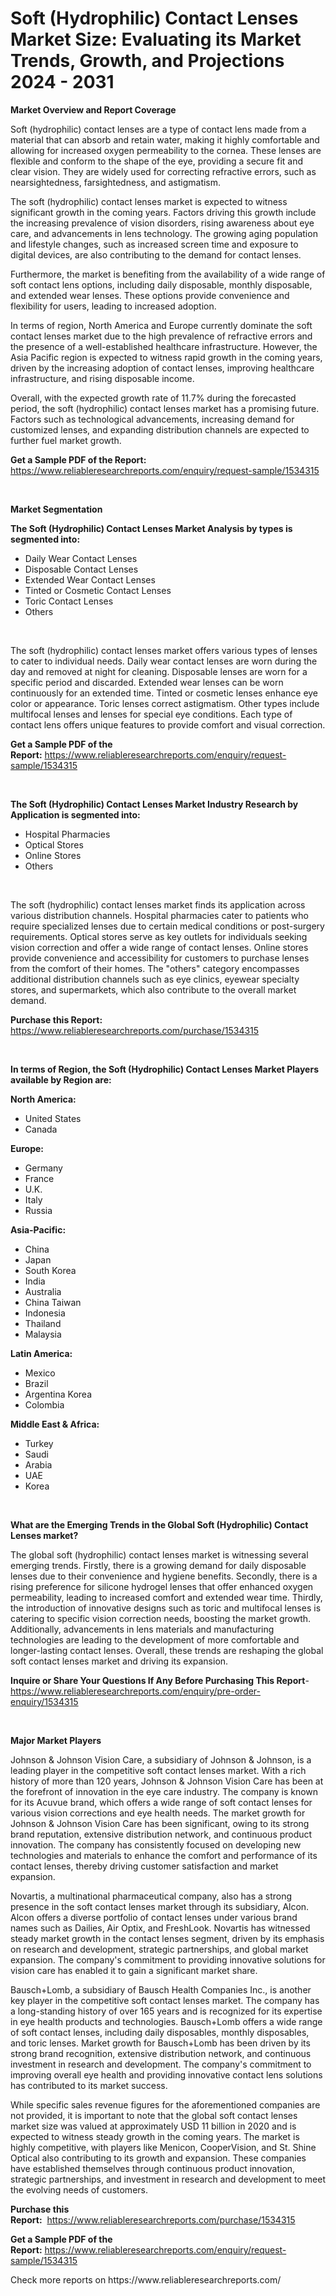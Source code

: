 <p><h1>Soft (Hydrophilic) Contact Lenses Market Size: Evaluating its Market Trends, Growth, and Projections 2024 - 2031</h1></p><p><strong>Market Overview and Report Coverage</strong></p>
<p><p>Soft (hydrophilic) contact lenses are a type of contact lens made from a material that can absorb and retain water, making it highly comfortable and allowing for increased oxygen permeability to the cornea. These lenses are flexible and conform to the shape of the eye, providing a secure fit and clear vision. They are widely used for correcting refractive errors, such as nearsightedness, farsightedness, and astigmatism.</p><p>The soft (hydrophilic) contact lenses market is expected to witness significant growth in the coming years. Factors driving this growth include the increasing prevalence of vision disorders, rising awareness about eye care, and advancements in lens technology. The growing aging population and lifestyle changes, such as increased screen time and exposure to digital devices, are also contributing to the demand for contact lenses.</p><p>Furthermore, the market is benefiting from the availability of a wide range of soft contact lens options, including daily disposable, monthly disposable, and extended wear lenses. These options provide convenience and flexibility for users, leading to increased adoption.</p><p>In terms of region, North America and Europe currently dominate the soft contact lenses market due to the high prevalence of refractive errors and the presence of a well-established healthcare infrastructure. However, the Asia Pacific region is expected to witness rapid growth in the coming years, driven by the increasing adoption of contact lenses, improving healthcare infrastructure, and rising disposable income.</p><p>Overall, with the expected growth rate of 11.7% during the forecasted period, the soft (hydrophilic) contact lenses market has a promising future. Factors such as technological advancements, increasing demand for customized lenses, and expanding distribution channels are expected to further fuel market growth.</p></p>
<p><strong>Get a Sample PDF of the Report:</strong> <a href="https://www.reliableresearchreports.com/enquiry/request-sample/1534315">https://www.reliableresearchreports.com/enquiry/request-sample/1534315</a></p>
<p>&nbsp;</p>
<p><strong>Market Segmentation</strong></p>
<p><strong>The Soft (Hydrophilic) Contact Lenses Market Analysis by types is segmented into:</strong></p>
<p><ul><li>Daily Wear Contact Lenses</li><li>Disposable Contact Lenses</li><li>Extended Wear Contact Lenses</li><li>Tinted or Cosmetic Contact Lenses</li><li>Toric Contact Lenses</li><li>Others</li></ul></p>
<p>&nbsp;</p>
<p><p>The soft (hydrophilic) contact lenses market offers various types of lenses to cater to individual needs. Daily wear contact lenses are worn during the day and removed at night for cleaning. Disposable lenses are worn for a specific period and discarded. Extended wear lenses can be worn continuously for an extended time. Tinted or cosmetic lenses enhance eye color or appearance. Toric lenses correct astigmatism. Other types include multifocal lenses and lenses for special eye conditions. Each type of contact lens offers unique features to provide comfort and visual correction.</p></p>
<p><strong>Get a Sample PDF of the Report:</strong>&nbsp;<a href="https://www.reliableresearchreports.com/enquiry/request-sample/1534315">https://www.reliableresearchreports.com/enquiry/request-sample/1534315</a></p>
<p>&nbsp;</p>
<p><strong>The Soft (Hydrophilic) Contact Lenses Market Industry Research by Application is segmented into:</strong></p>
<p><ul><li>Hospital Pharmacies</li><li>Optical Stores</li><li>Online Stores</li><li>Others</li></ul></p>
<p>&nbsp;</p>
<p><p>The soft (hydrophilic) contact lenses market finds its application across various distribution channels. Hospital pharmacies cater to patients who require specialized lenses due to certain medical conditions or post-surgery requirements. Optical stores serve as key outlets for individuals seeking vision correction and offer a wide range of contact lenses. Online stores provide convenience and accessibility for customers to purchase lenses from the comfort of their homes. The "others" category encompasses additional distribution channels such as eye clinics, eyewear specialty stores, and supermarkets, which also contribute to the overall market demand.</p></p>
<p><strong>Purchase this Report:</strong>&nbsp; <a href="https://www.reliableresearchreports.com/purchase/1534315">https://www.reliableresearchreports.com/purchase/1534315</a></p>
<p>&nbsp;</p>
<p><strong>In terms of Region, the Soft (Hydrophilic) Contact Lenses Market Players available by Region are:</strong></p>
<p>
    <p> <strong> North America: </strong>
        <ul>
            <li>United States</li>
            <li>Canada</li>
        </ul>
        </p> 
    <p> <strong> Europe: </strong>
        <ul>
            <li>Germany</li>
            <li>France</li>
            <li>U.K.</li>
            <li>Italy</li>
            <li>Russia</li>
        </ul>
        </p> 
    <p> <strong> Asia-Pacific: </strong>
        <ul>
            <li>China</li>
            <li>Japan</li>
            <li>South Korea</li>
            <li>India</li>
            <li>Australia</li>
            <li>China Taiwan</li>
            <li>Indonesia</li>
            <li>Thailand</li>
            <li>Malaysia</li>
        </ul>
        </p> 
    <p> <strong> Latin America: </strong>
        <ul>
            <li>Mexico</li>
            <li>Brazil</li>
            <li>Argentina Korea</li>
            <li>Colombia</li>
        </ul>
        </p> 
    <p> <strong> Middle East & Africa: </strong>
        <ul>
            <li>Turkey</li>
            <li>Saudi</li>
            <li>Arabia</li>
            <li>UAE</li>
            <li>Korea</li>
        </ul>
    </p>
    </p>
<p>&nbsp;</p>
<p><strong>What are the Emerging Trends in the Global Soft (Hydrophilic) Contact Lenses market?</strong></p>
<p><p>The global soft (hydrophilic) contact lenses market is witnessing several emerging trends. Firstly, there is a growing demand for daily disposable lenses due to their convenience and hygiene benefits. Secondly, there is a rising preference for silicone hydrogel lenses that offer enhanced oxygen permeability, leading to increased comfort and extended wear time. Thirdly, the introduction of innovative designs such as toric and multifocal lenses is catering to specific vision correction needs, boosting the market growth. Additionally, advancements in lens materials and manufacturing technologies are leading to the development of more comfortable and longer-lasting contact lenses. Overall, these trends are reshaping the global soft contact lenses market and driving its expansion.</p></p>
<p><strong>Inquire or Share Your Questions If Any Before Purchasing This Report</strong>- <a href="https://www.reliableresearchreports.com/enquiry/pre-order-enquiry/1534315">https://www.reliableresearchreports.com/enquiry/pre-order-enquiry/1534315</a></p>
<p>&nbsp;</p>
<p><strong>Major Market Players</strong></p>
<p><p>Johnson & Johnson Vision Care, a subsidiary of Johnson & Johnson, is a leading player in the competitive soft contact lenses market. With a rich history of more than 120 years, Johnson & Johnson Vision Care has been at the forefront of innovation in the eye care industry. The company is known for its Acuvue brand, which offers a wide range of soft contact lenses for various vision corrections and eye health needs. The market growth for Johnson & Johnson Vision Care has been significant, owing to its strong brand reputation, extensive distribution network, and continuous product innovation. The company has consistently focused on developing new technologies and materials to enhance the comfort and performance of its contact lenses, thereby driving customer satisfaction and market expansion.</p><p>Novartis, a multinational pharmaceutical company, also has a strong presence in the soft contact lenses market through its subsidiary, Alcon. Alcon offers a diverse portfolio of contact lenses under various brand names such as Dailies, Air Optix, and FreshLook. Novartis has witnessed steady market growth in the contact lenses segment, driven by its emphasis on research and development, strategic partnerships, and global market expansion. The company's commitment to providing innovative solutions for vision care has enabled it to gain a significant market share.</p><p>Bausch+Lomb, a subsidiary of Bausch Health Companies Inc., is another key player in the competitive soft contact lenses market. The company has a long-standing history of over 165 years and is recognized for its expertise in eye health products and technologies. Bausch+Lomb offers a wide range of soft contact lenses, including daily disposables, monthly disposables, and toric lenses. Market growth for Bausch+Lomb has been driven by its strong brand recognition, extensive distribution network, and continuous investment in research and development. The company's commitment to improving overall eye health and providing innovative contact lens solutions has contributed to its market success.</p><p>While specific sales revenue figures for the aforementioned companies are not provided, it is important to note that the global soft contact lenses market size was valued at approximately USD 11 billion in 2020 and is expected to witness steady growth in the coming years. The market is highly competitive, with players like Menicon, CooperVision, and St. Shine Optical also contributing to its growth and expansion. These companies have established themselves through continuous product innovation, strategic partnerships, and investment in research and development to meet the evolving needs of customers.</p></p>
<p><strong>Purchase this Report:</strong>&nbsp;&nbsp;<a href="https://www.reliableresearchreports.com/purchase/1534315">https://www.reliableresearchreports.com/purchase/1534315</a></p>
<p></p>
<p><strong>Get a Sample PDF of the Report:</strong>&nbsp;<a href="https://www.reliableresearchreports.com/enquiry/request-sample/1534315">https://www.reliableresearchreports.com/enquiry/request-sample/1534315</a></p>
<p>Check more reports on https://www.reliableresearchreports.com/</p>